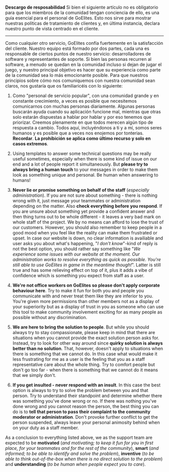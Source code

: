 **Descargo de resposabilidad** Si bien el siguiente artículo no es obligatorio para que los miembros de la comunidad tengan conciencia de ello, es una guía esencial para el personal de GoElites. Esto nos sirve para mostrar nuestras políticas de tratamiento de clientes y, en última instancia, declara nuestro punto de vista centrado en el cliente.

---

Como cualquier otro servicio, GoElites confía fuertemente en la satisfacción del cliente. Nuestro equipo está formado por dos partes, cada una es responsable de ciertos puntos de nuestro servicio: desarrolladores de software y representantes de soporte. Si bien las personas recurren al software, a menudo se quedan en la comunidad incluso si dejan de jugar el juego, y nuestro principal objetivo es hacer que su experiencia como parte de la comunidad sea lo más emocionante posible. Para que nuestros principios sobre cómo nos comuniquemos con nuestra comunidad sean claros, nos gustaría que os familiaricéis con lo siguiente:

1. Como "personal de servicio popular", con una comunidad grande y en constante crecimiento, a veces es posible que necesitemos comunicarnos con muchas personas diariamente. Algunas personas buscarán ayuda cuando su aplicación funcione mal, mientras que otras solo estarán dispuestas a hablar por hablar y por eso tenemos que priorizar. Creemos plenamente en que todos merecen algún tipo de respuesta a cambio. Todos aquí, incluyéndonos a ti y a mí, somos seres humanos y es posible que a veces nos enojemos por tonterias. **Recordar**. **La prohibición se aplica como último recurso y solo en casos extremos**.

2. Using templates to answer some technical questions may be really useful sometimes, especially when there is some kind of issue on our end and a lot of people report it simultaneously. But **please try to always bring a human touch** to your messages in order to make them look as something unique and personal. Be human when answering to humans!
3. **Never lie or promise something on behalf of the staff** \(_especially administration_\). If you are not sure about something - there is nothing wrong with it, just message your teammates or administration depending on the matter. Also **check everything before you respond**. If you are unsure about something yet provide a confident answer and then thing turns out to be whole different - it leaves a very bad mark on whole staff of the project. We by no means can afford to lose the trust of our customers. However, you should also remember to keep people in a good mood when you feel like the reality can make them frustrated or upset. In case our website is down, no clear information is availiable and user asks you about what's happening, "_I don't know_"-kind of reply is not the best option, you should rather say something like "_We experience some issues with our website at the moment. Our administration works to resolve everything as quick as possible. You're still able to use GoElites in game in the meantime though!_". Latter is still true and has some relieving effect on top of it, plus it adds a vibe of confidence which is something you expect from staff as a user.
4. **We're not office workers on GoElites so please don't apply corporate behaviour here**. Try to make it fun for both you and people you communicate with and never treat them like they are inferior to you. You're given more permissions than other members not as a display of your superiority but as a display of trust in you as someone who can use this tool to make community involvement exciting for as many people as possible without any discrimination.
5. **We are here to bring the solution to people**. But while you should always try to stay compassionate, please keep in mind that there are situations when you cannot provide the exact solution person asks for. Instead, try to look for other way around since **quirky solution is always better than no solution**. That, however, doesn't apply to situations when there is something that we cannot do. In this case what would make it less frustrating for me as a user is the feeling that you as a staff representative care about the whole thing. Try to comfort people but don't go too far - when there is something that we cannot do it means that we simply don't.
6. **If you get insulted - never respond with an insult**. In this case the best option is always to try to solve the problem between you and that person. Try to understand their standpoint and determine whether there was something you've done wrong or no. If there was nothing you've done wrong and you cannot reason the person, the best thing you can do is to **tell that person to pass their complaint to the community moderator or administration**. Don't provoke further conflict to get the person suspended, always leave your personal animosity behind when on your duty as a staff member.

As a conclusion to everything listed above, we as the support team are expected to be **motivated** \(_and motivating; to keep it fun for you in first place, for your teammates and for the rest of the community_\), **smart** \(_and informed; to be able to identify and solve the problem_\), **inventive** \(_to be able to think out-of-the-box when there is no direct solution to the problem_\) and **understanding** \(_to be human when people expect you to care_\).

